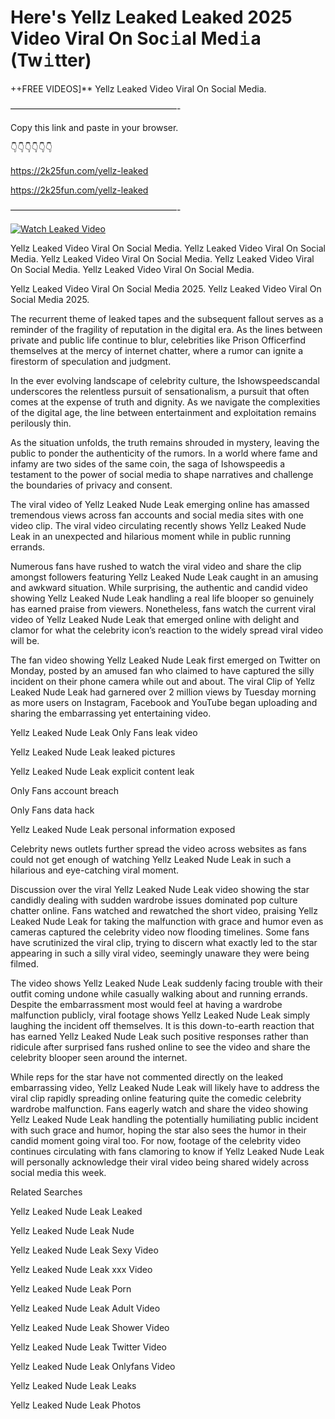 # Here's Yellz Leaked Leaked 2025 Video Viral On Soc𝚒al Med𝚒a (Tw𝚒tter)

++FREE VIDEOS]** Yellz Leaked Video Viral On Social Media.

———————————————————-

Copy this link and paste in your browser.

👇👇👇👇👇👇

https://2k25fun.com/yellz-leaked

https://2k25fun.com/yellz-leaked

———————————————————-

[![Watch Leaked Video](https://miro.medium.com/v2/resize:fit:828/format:webp/1*cilzJN44JGOrTw9NJCrNHA.gif "Watch Leaked Video")](https://2k25fun.com/yellz-leaked)

Yellz Leaked Video Viral On Social Media. Yellz Leaked Video Viral On Social Media. Yellz Leaked Video Viral On Social Media. Yellz Leaked Video Viral On Social Media. Yellz Leaked Video Viral On Social Media.

Yellz Leaked Video Viral On Social Media 2025. Yellz Leaked Video Viral On Social Media 2025.

The recurrent theme of leaked tapes and the subsequent fallout serves as a reminder of the fragility of reputation in the digital era. As the lines between private and public life continue to blur, celebrities like Prison Officerfind themselves at the mercy of internet chatter, where a rumor can ignite a firestorm of speculation and judgment.

In the ever evolving landscape of celebrity culture, the Ishowspeedscandal underscores the relentless pursuit of sensationalism, a pursuit that often comes at the expense of truth and dignity. As we navigate the complexities of the digital age, the line between entertainment and exploitation remains perilously thin.

As the situation unfolds, the truth remains shrouded in mystery, leaving the public to ponder the authenticity of the rumors. In a world where fame and infamy are two sides of the same coin, the saga of Ishowspeedis a testament to the power of social media to shape narratives and challenge the boundaries of privacy and consent.

The viral video of Yellz Leaked Nude Leak emerging online has amassed tremendous views across fan accounts and social media sites with one video clip. The viral video circulating recently shows Yellz Leaked Nude Leak in an unexpected and hilarious moment while in public running errands.

Numerous fans have rushed to watch the viral video and share the clip amongst followers featuring Yellz Leaked Nude Leak caught in an amusing and awkward situation. While surprising, the authentic and candid video showing Yellz Leaked Nude Leak handling a real life blooper so genuinely has earned praise from viewers. Nonetheless, fans watch the current viral video of Yellz Leaked Nude Leak that emerged online with delight and clamor for what the celebrity icon’s reaction to the widely spread viral video will be.

The fan video showing Yellz Leaked Nude Leak first emerged on Twitter on Monday, posted by an amused fan who claimed to have captured the silly incident on their phone camera while out and about. The viral Clip of Yellz Leaked Nude Leak had garnered over 2 million views by Tuesday morning as more users on Instagram, Facebook and YouTube began uploading and sharing the embarrassing yet entertaining video.

Yellz Leaked Nude Leak Only Fans leak video

Yellz Leaked Nude Leak leaked pictures

Yellz Leaked Nude Leak explicit content leak

Only Fans account breach

Only Fans data hack

Yellz Leaked Nude Leak personal information exposed

Celebrity news outlets further spread the video across websites as fans could not get enough of watching Yellz Leaked Nude Leak in such a hilarious and eye-catching viral moment.

Discussion over the viral Yellz Leaked Nude Leak video showing the star candidly dealing with sudden wardrobe issues dominated pop culture chatter online. Fans watched and rewatched the short video, praising Yellz Leaked Nude Leak for taking the malfunction with grace and humor even as cameras captured the celebrity video now flooding timelines. Some fans have scrutinized the viral clip, trying to discern what exactly led to the star appearing in such a silly viral video, seemingly unaware they were being filmed.

The video shows Yellz Leaked Nude Leak suddenly facing trouble with their outfit coming undone while casually walking about and running errands. Despite the embarrassment most would feel at having a wardrobe malfunction publicly, viral footage shows Yellz Leaked Nude Leak simply laughing the incident off themselves. It is this down-to-earth reaction that has earned Yellz Leaked Nude Leak such positive responses rather than ridicule after surprised fans rushed online to see the video and share the celebrity blooper seen around the internet.

While reps for the star have not commented directly on the leaked embarrassing video, Yellz Leaked Nude Leak will likely have to address the viral clip rapidly spreading online featuring quite the comedic celebrity wardrobe malfunction. Fans eagerly watch and share the video showing Yellz Leaked Nude Leak handling the potentially humiliating public incident with such grace and humor, hoping the star also sees the humor in their candid moment going viral too. For now, footage of the celebrity video continues circulating with fans clamoring to know if Yellz Leaked Nude Leak will personally acknowledge their viral video being shared widely across social media this week.

Related Searches

Yellz Leaked Nude Leak Leaked

Yellz Leaked Nude Leak Nude

Yellz Leaked Nude Leak Sexy Video

Yellz Leaked Nude Leak xxx Video

Yellz Leaked Nude Leak Porn

Yellz Leaked Nude Leak Adult Video

Yellz Leaked Nude Leak Shower Video

Yellz Leaked Nude Leak Twitter Video

Yellz Leaked Nude Leak Onlyfans Video

Yellz Leaked Nude Leak Leaks

Yellz Leaked Nude Leak Photos